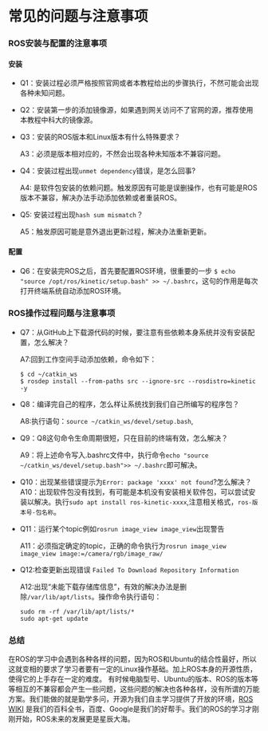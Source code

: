 # 常见的问题与注意事项
### ROS安装与配置的注意事项
#### 安装
* Q1：安装过程必须严格按照官网或者本教程给出的步骤执行，不然可能会出现各种未知问题。

* Q2：安装第一步的添加镜像源，如果遇到网关访问不了官网的源，推荐使用本教程中科大的镜像源。

* Q3：安装的ROS版本和Linux版本有什么特殊要求？

  A3：必须是版本相对应的，不然会出现各种未知版本不兼容问题。
   
* Q4：安装过程出现`unmet dependency`错误，是怎么回事?

  A4: 是软件包安装的依赖问题。触发原因有可能是误删操作，也有可能是ROS版本不兼容，解决办法手动添加依赖或者重装ROS。
  
* Q5: 安装过程出现`hash sum mismatch`？

  A5：触发原因可能是意外退出更新过程，解决办法重新更新。
 
#### 配置
* Q6：在安装完ROS之后，首先要配置ROS环境，很重要的一步 `$ echo "source /opt/ros/kinetic/setup.bash" >> ~/.bashrc`，这句的作用是每次打开终端系统自动添加ROS环境。

### ROS操作过程问题与注意事项
* Q7：从GitHub上下载源代码的时候，要注意有些依赖本身系统并没有安装配置，怎么解决？

  A7:回到工作空间手动添加依赖，命令如下：
  
      $ cd ~/catkin_ws
      $ rosdep install --from-paths src --ignore-src --rosdistro=kinetic -y
             
* Q8：编译完自己的程序，怎么样让系统找到我们自己所编写的程序包？

  A8:执行语句：`source ~/catkin_ws/devel/setup.bash`,
  
* Q9：Q8这句命令生命周期很短，只在目前的终端有效，怎么解决？

  A9：将上述命令写入.bashrc文件中，执行命令`echo "source ~/catkin_ws/devel/setup.bash">> ~/.bashrc`即可解决。
  
* Q10：出现某些错误提示为`Error: package 'xxxx' not found`?怎么解决？
A10：出现软件包没有找到，有可能是本机没有安装相关软件包，可以尝试安装以解决。执行`sudo apt install ros-kinetic-xxxx`,注意相关格式，`ros-版本号-包名称`。

* Q11：运行某个topic例如`rosrun image_view image_view`出现警告

  A11：必须指定确定的topic，正确的命令执行为`rosrun image_view image_view image:=/camera/rgb/image_raw/`
  
* Q12:检查更新出现错误 `Failed To Download Repository Information`

  A12:出现“未能下载存储库信息”，有效的解决办法是删除`/var/lib/apt/lists`。操作命令执行语句：
  
      sudo rm -rf /var/lib/apt/lists/*
      sudo apt-get update
      
### 总结
在ROS的学习中会遇到各种各样的问题，因为ROS和Ubuntu的结合性最好，所以这就变相的要求了学习者要有一定的Linux操作基础。加上ROS本身的开源性质，使得它的上手存在一定的难度。 有时候电脑型号、Ubuntu的版本、ROS的版本等等相互的不兼容都会产生一些问题，这些问题的解决也各种各样，没有所谓的万能方案。我们能做的就是勤学多问，开源为我们自主学习提供了开放的环境，[ROS WIKI](http://wiki.ros.org/cn) 是我们的百科全书，百度、Google是我们的好帮手。我们的ROS的学习才刚刚开始，ROS未来的发展更是星辰大海。
